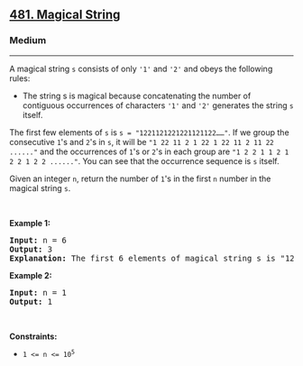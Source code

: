 <h2><a href="https://leetcode.com/problems/magical-string/">481. Magical String</a></h2><h3>Medium</h3><hr><div><p>A magical string <code>s</code> consists of only <code>'1'</code> and <code>'2'</code> and obeys the following rules:</p>

<ul>
	<li>The string s is magical because concatenating the number of contiguous occurrences of characters <code>'1'</code> and <code>'2'</code> generates the string <code>s</code> itself.</li>
</ul>

<p>The first few elements of <code>s</code> is <code>s = "1221121221221121122……"</code>. If we group the consecutive <code>1</code>'s and <code>2</code>'s in <code>s</code>, it will be <code>"1 22 11 2 1 22 1 22 11 2 11 22 ......"</code> and the occurrences of <code>1</code>'s or <code>2</code>'s in each group are <code>"1 2 2 1 1 2 1 2 2 1 2 2 ......"</code>. You can see that the occurrence sequence is <code>s</code> itself.</p>

<p>Given an integer <code>n</code>, return the number of <code>1</code>'s in the first <code>n</code> number in the magical string <code>s</code>.</p>

<p>&nbsp;</p>
<p><strong class="example">Example 1:</strong></p>

<pre><strong>Input:</strong> n = 6
<strong>Output:</strong> 3
<strong>Explanation:</strong> The first 6 elements of magical string s is "122112" and it contains three 1's, so return 3.
</pre>

<p><strong class="example">Example 2:</strong></p>

<pre><strong>Input:</strong> n = 1
<strong>Output:</strong> 1
</pre>

<p>&nbsp;</p>
<p><strong>Constraints:</strong></p>

<ul>
	<li><code>1 &lt;= n &lt;= 10<sup>5</sup></code></li>
</ul>
</div>